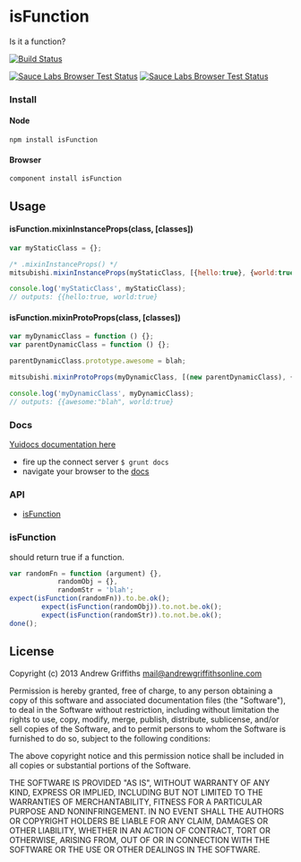# isFunction

Is it a function?


[![Build Status](https://secure.travis-ci.org/techjacker/isFunction.png)](http://travis-ci.org/techjacker/isFunction)

[![Sauce Labs Browser Test Status](https://saucelabs.com/buildstatus/isFunction)](https://saucelabs.com/u/isFunction)
[![Sauce Labs Browser Test Status](https://saucelabs.com/browser-matrix/isFunction.svg)](https://saucelabs.com/u/isFunction)


### Install

#### Node

```Shell
npm install isFunction
```

#### Browser

```Shell
component install isFunction
```


## Usage

#### isFunction.mixinInstanceProps(class, [classes])

```JavaScript
var myStaticClass = {};

/* .mixinInstanceProps() */
mitsubishi.mixinInstanceProps(myStaticClass, [{hello:true}, {world:true}]);

console.log('myStaticClass', myStaticClass);
// outputs: {{hello:true, world:true}
```

#### isFunction.mixinProtoProps(class, [classes])

```JavaScript
var myDynamicClass = function () {};
var parentDynamicClass = function () {};

parentDynamicClass.prototype.awesome = blah;

mitsubishi.mixinProtoProps(myDynamicClass, [(new parentDynamicClass), {world:true}]);

console.log('myDynamicClass', myDynamicClass);
// outputs: {{awesome:"blah", world:true}
```


### Docs
[Yuidocs documentation here](docs/index.html)
- fire up the connect server ```$ grunt docs```
- navigate your browser to the [docs](http://localhost:9001)

### API
   - [isFunction](#isfunction)
<a name=""></a>
 
<a name="isfunction"></a>
### isFunction
should return true if a function.

```js
var randomFn = function (argument) {},
			randomObj = {},
			randomStr = 'blah';
expect(isFunction(randomFn)).to.be.ok();
		expect(isFunction(randomObj)).to.not.be.ok();
		expect(isFunction(randomStr)).to.not.be.ok();
done();
```

## License
Copyright (c) 2013 Andrew Griffiths <mail@andrewgriffithsonline.com>

Permission is hereby granted, free of charge, to any person obtaining
a copy of this software and associated documentation files (the
"Software"), to deal in the Software without restriction, including
without limitation the rights to use, copy, modify, merge, publish,
distribute, sublicense, and/or sell copies of the Software, and to
permit persons to whom the Software is furnished to do so, subject to
the following conditions:

The above copyright notice and this permission notice shall be
included in all copies or substantial portions of the Software.

THE SOFTWARE IS PROVIDED "AS IS", WITHOUT WARRANTY OF ANY KIND,
EXPRESS OR IMPLIED, INCLUDING BUT NOT LIMITED TO THE WARRANTIES OF
MERCHANTABILITY, FITNESS FOR A PARTICULAR PURPOSE AND
NONINFRINGEMENT. IN NO EVENT SHALL THE AUTHORS OR COPYRIGHT HOLDERS BE
LIABLE FOR ANY CLAIM, DAMAGES OR OTHER LIABILITY, WHETHER IN AN ACTION
OF CONTRACT, TORT OR OTHERWISE, ARISING FROM, OUT OF OR IN CONNECTION
WITH THE SOFTWARE OR THE USE OR OTHER DEALINGS IN THE SOFTWARE.